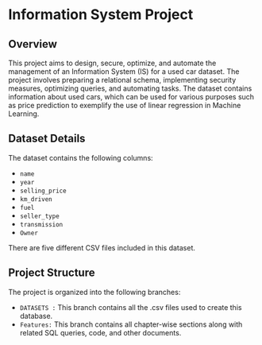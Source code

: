  # Information System Project

## Overview

This project aims to design, secure, optimize, and automate the management of an Information System (IS) for a used car dataset. The project involves preparing a relational schema, implementing security measures, optimizing queries, and automating tasks. The dataset contains information about used cars, which can be used for various purposes such as price prediction to exemplify the use of linear regression in Machine Learning.

## Dataset Details

The dataset contains the following columns:
- `name`
- `year`
- `selling_price`
- `km_driven`
- `fuel`
- `seller_type`
- `transmission`
- `Owner`

There are five different CSV files included in this dataset.

## Project Structure

The project is organized into the following branches:
- `DATASETS :` This branch contains all the .csv files used to create this database.
- `Features:`  This branch contains all chapter-wise sections along with related SQL queries, code, and other documents.
